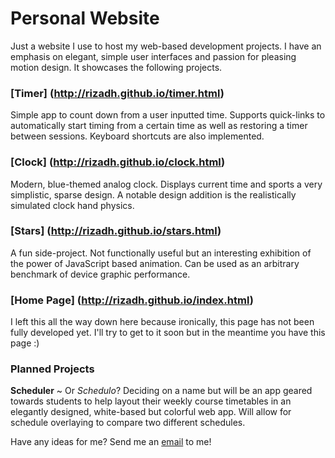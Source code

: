 # Personal Website

Just a website I use to host my web-based development projects. I have an emphasis on elegant, simple user interfaces and passion for pleasing motion design. It showcases the following projects.

### [Timer] (http://rizadh.github.io/timer.html)

Simple app to count down from a user inputted time. Supports quick-links to automatically start timing from a certain time as well as restoring a timer between sessions. Keyboard shortcuts are also implemented.

### [Clock] (http://rizadh.github.io/clock.html)

Modern, blue-themed analog clock. Displays current time and sports a very simplistic, sparse design. A notable design addition is the realistically simulated clock hand physics.

### [Stars] (http://rizadh.github.io/stars.html)

A fun side-project. Not functionally useful but an interesting exhibition of the power of JavaScript based animation. Can be used as an arbitrary benchmark of device graphic performance.

### [Home Page] (http://rizadh.github.io/index.html)

I left this all the way down here because ironically, this page has not been fully developed yet. I'll try to get to it soon but in the meantime you have this page :)

### Planned Projects

**Scheduler** ~ Or _Schedulo_? Deciding on a name but will be an app geared towards students to help layout their weekly course timetables in an elegantly designed, white-based but colorful web app. Will allow for schedule overlaying to compare two different schedules.

Have any ideas for me? Send me an [email](mailto:rizadh@icloud.com) to me!
